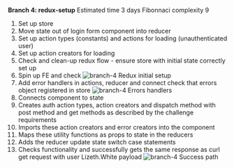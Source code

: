 **Branch 4: redux-setup** Estimated time 3 days Fibonnaci complexity 9

1. Set up store
2. Move state out of login form component into reducer
3. Set up action types (constants) and actions for loading (unauthenticated user) 
4. Set up action creators for loading
5. Check and clean-up redux flow - ensure store with initial state correctly set up
6. Spin up FE and check 
![branch-4 Redux initial setup]()
7. Add error handlers in actions, reducer and connect check that errors object registered in store
![branch-4 Errors handlers]()
8. Connects component to state
9. Creates auth action types, action creators and dispatch method with post method and get methods as described by the challenge requirements 
10. Imports these action creators and error creators into the component
11. Maps these utility functions as props to state in the reducers
12. Adds the reducer update state switch case statements
13. Checks functionality and successfully gets the same response as curl get request with user Lizeth.White payload
![branch-4 Success path]()